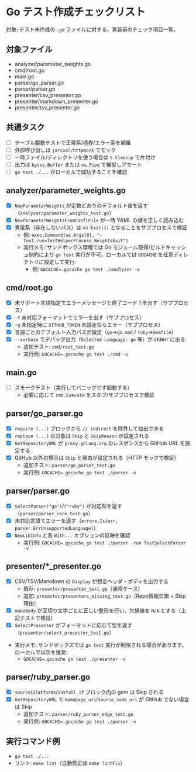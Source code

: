 # Go テスト作成チェックリスト

対象: テスト未作成の `.go` ファイルに対する、実装前のチェック項目一覧。

## 対象ファイル

- analyzer/parameter_weights.go
- cmd/root.go
- main.go
- parser/go_parser.go
- parser/parser.go
- presenter/csv_presenter.go
- presenter/markdown_presenter.go
- presenter/tsv_presenter.go

## 共通タスク

- [ ] テーブル駆動テストで正常系/境界/エラー系を網羅
- [ ] 外部呼び出しは `jarcoal/httpmock` でモック
- [ ] 一時ファイル/ディレクトリを使う場合は `t.Cleanup` で片付け
- [ ] 出力は `bytes.Buffer` または `os.Pipe` で捕捉しアサート
- [ ] `go test ./...` がローカルで成功することを確認

## analyzer/parameter_weights.go

- [x] `NewParameterWeights` が定数どおりのデフォルト値を返す（`analyzer/parameter_weights_test.go`）
- [x] `NewParameterWeightsFromConfiFile` が一時 YAML の値を正しく読み込む
- [x] 異常系（存在しないパス）は `os.Exit(1)` となることをサブプロセスで検証
  - 例: `exec.Command(os.Args[0], "-test.run=TestHelperProcess_WeightsExit")`
  - 実行メモ: サンドボックス環境では Go モジュール取得/ビルドキャッシュ制約により `go test` 実行が不可。ローカルでは `GOCACHE` を任意ディレクトリに設定して実行:
    - 例: `GOCACHE=.gocache go test ./analyzer -v`

## cmd/root.go

- [x] 未サポート言語指定でエラーメッセージと終了コード 1 を出す（サブプロセス）
- [x] `-f` 未対応フォーマットでエラーを出す（サブプロセス）
- [x] `-g` 未指定時に `GITHUB_TOKEN` 未設定ならエラー（サブプロセス）
- [x] 言語ごとのデフォルト入力パスが設定（`go`→`go.mod` / `ruby`→`Gemfile`）
- [x] `--verbose` でデバッグ出力（`Selected Language: go` 等）が stderr に出る
  - 追加テスト: `cmd/root_test.go`
  - 実行例: `GOCACHE=.gocache go test ./cmd -v`

## main.go

- [ ] スモークテスト（実行してパニックせず起動する）
  - 必要に応じて `cmd.Execute` をスタブ/サブプロセスで検証

## parser/go_parser.go

- [x] `require (...)` ブロックから `// indirect` を除外して抽出できる
- [x] `replace (...)` の対象は `Skip` と `SkipReason` が設定される
- [x] `GetRepositoryURL` が `proxy.golang.org` のレスポンスから GitHub URL を設定する
- [x] GitHub 以外の場合は `Skip` と理由が設定される（HTTP モックで検証）
  - 追加テスト: `parser/go_parser_test.go`
  - 実行例: `GOCACHE=.gocache go test ./parser -v`

## parser/parser.go

- [x] `SelectParser("go")`/`("ruby")` が対応型を返す（`parser/parser_core_test.go`）
- [x] 未対応言語でエラーを返す（`errors.Is(err, parser.ErrUnsupportedLanguage)`）
- [x] `NewLibInfo` と各 `With...` オプションの反映を確認
  - 実行例: `GOCACHE=.gocache go test ./parser -run TestSelectParser -v`

## presenter/\*\_presenter.go

- [x] CSV/TSV/Markdown の `Display` が想定ヘッダ・ボディを出力する
  - 既存: `presenter/presenter_test.go`（通常ケース）
  - 追加: `presenter/presenters_missing_test.go`（Repo情報欠損 + Skip理由）
- [x] `makeBody` が区切り文字ごとに正しい整形を行い、欠損値を `N/A` とする（上記テストで検証）
- [x] `SelectPresenter` がフォーマットに応じて型を返す（`presenter/select_presenter_test.go`）
- 実行メモ: サンドボックスでは `go test` 実行が制限される場合があります。ローカルでは次を推奨:
  - `GOCACHE=.gocache go test ./presenter -v`

## parser/ruby_parser.go

- [x] `source`/`platforms`/`install_if` ブロック内の gem は Skip される
- [x] `GetRepositoryURL` で `homepage_uri`/`source_code_uri` が GitHub でない場合は Skip
  - 追加テスト: `parser/ruby_parser_edge_test.go`
  - 実行例: `GOCACHE=.gocache go test ./parser -v`

## 実行コマンド例

- `go test ./...`
- リント: `make lint`（自動修正は `make lintFix`）
